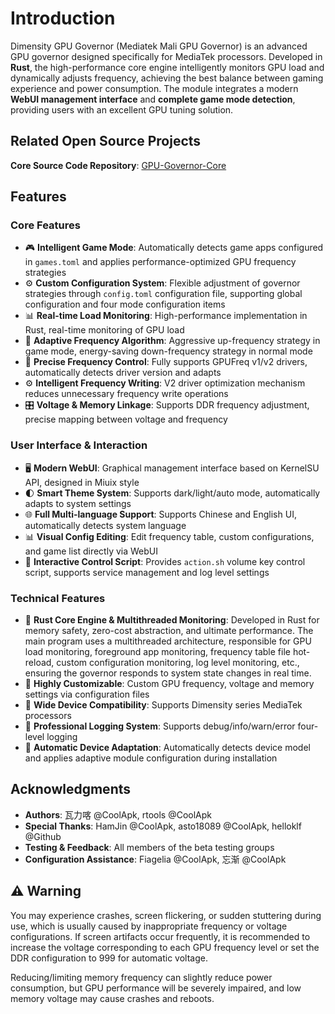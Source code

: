# Introduction

Dimensity GPU Governor (Mediatek Mali GPU Governor) is an advanced GPU governor designed specifically for MediaTek processors. Developed in **Rust**, the high-performance core engine intelligently monitors GPU load and dynamically adjusts frequency, achieving the best balance between gaming experience and power consumption. The module integrates a modern **WebUI management interface** and **complete game mode detection**, providing users with an excellent GPU tuning solution.

## Related Open Source Projects

**Core Source Code Repository**: [GPU-Governor-Core](https://github.com/Seyud/GPU-Governor-Core)

## Features

### Core Features

- 🎮 **Intelligent Game Mode**: Automatically detects game apps configured in `games.toml` and applies performance-optimized GPU frequency strategies
- ⚙️ **Custom Configuration System**: Flexible adjustment of governor strategies through `config.toml` configuration file, supporting global configuration and four mode configuration items
- 📊 **Real-time Load Monitoring**: High-performance implementation in Rust, real-time monitoring of GPU load
- 🔄 **Adaptive Frequency Algorithm**: Aggressive up-frequency strategy in game mode, energy-saving down-frequency strategy in normal mode
- 🎯 **Precise Frequency Control**: Fully supports GPUFreq v1/v2 drivers, automatically detects driver version and adapts
- ⚙️ **Intelligent Frequency Writing**: V2 driver optimization mechanism reduces unnecessary frequency write operations
- 🎛️ **Voltage & Memory Linkage**: Supports DDR frequency adjustment, precise mapping between voltage and frequency

### User Interface & Interaction

- 🖥️ **Modern WebUI**: Graphical management interface based on KernelSU API, designed in Miuix style
- 🌓 **Smart Theme System**: Supports dark/light/auto mode, automatically adapts to system settings
- 🌐 **Full Multi-language Support**: Supports Chinese and English UI, automatically detects system language
- 📊 **Visual Config Editing**: Edit frequency table, custom configurations, and game list directly via WebUI
- 🔧 **Interactive Control Script**: Provides `action.sh` volume key control script, supports service management and log level settings

### Technical Features

- 🦀 **Rust Core Engine & Multithreaded Monitoring**: Developed in Rust for memory safety, zero-cost abstraction, and ultimate performance. The main program uses a multithreaded architecture, responsible for GPU load monitoring, foreground app monitoring, frequency table file hot-reload, custom configuration monitoring, log level monitoring, etc., ensuring the governor responds to system state changes in real time.
- 🔧 **Highly Customizable**: Custom GPU frequency, voltage and memory settings via configuration files
- 📱 **Wide Device Compatibility**: Supports Dimensity series MediaTek processors  
- 📝 **Professional Logging System**: Supports debug/info/warn/error four-level logging
- 🔄 **Automatic Device Adaptation**: Automatically detects device model and applies adaptive module configuration during installation

## Acknowledgments

- **Authors**: 瓦力喀 @CoolApk, rtools @CoolApk
- **Special Thanks**: HamJin @CoolApk, asto18089 @CoolApk, helloklf @Github  
- **Testing & Feedback**: All members of the beta testing groups
- **Configuration Assistance**: Fiagelia @CoolApk, 忘渐 @CoolApk

## ⚠️ Warning

You may experience crashes, screen flickering, or sudden stuttering during use, which is usually caused by inappropriate frequency or voltage configurations. If screen artifacts occur frequently, it is recommended to increase the voltage corresponding to each GPU frequency level or set the DDR configuration to 999 for automatic voltage.

Reducing/limiting memory frequency can slightly reduce power consumption, but GPU performance will be severely impaired, and low memory voltage may cause crashes and reboots.